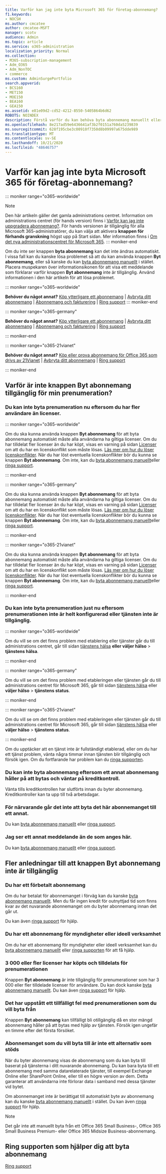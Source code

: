 ```yaml
---
title: Varför kan jag inte byta Microsoft 365 för företag-abonnemang?
f1.keywords:
- NOCSH
ms.author: cmcatee
author: cmcatee-MSFT
manager: scotv
audience: Admin
ms.topic: article
ms.service: o365-administration
localization_priority: Normal
ms.collection:
- M365-subscription-management
- Adm_O365
- Adm_NonTOC
- commerce
ms.custom: AdminSurgePortfolio
search.appverid:
- BCS160
- MET150
- MOE150
- BEA160
- GEA150
ms.assetid: e81e09d2-cd52-4212-8550-5405864b6d62
ROBOTS: NOINDEX
description: Förstå varför du kan behöva byta abonnemang manuellt eller kontakta supporten.
ms.openlocfilehash: 8e217ad59e6436641af3b2f0151a760da5239839
ms.sourcegitcommit: 628f195cbe3c00910f7350d8b09997a675dde989
ms.translationtype: MT
ms.contentlocale: sv-SE
ms.lasthandoff: 10/21/2020
ms.locfileid: "48646757"
---
```

# <a name="why-cant-i-switch-microsoft-365-for-business-plans"></a>Varför kan jag inte byta Microsoft 365 för företag-abonnemang?

::: moniker range="o365-worldwide"
> [!NOTE]
> Den här artikeln gäller det gamla administrations centret. Information om administrations centret (för hands version) finns i [Varför kan jag inte uppgradera abonnemang?](upgrade-to-different-plan.md#why-cant-i-upgrade-plans). För hands versionen är tillgänglig för alla Microsoft 365-administratörer, du kan välja att aktivera **knappen för förhands granskning** högst upp på Start sidan. Mer information finns i [Om det nya administrationscentret för Microsoft 365](../../admin/microsoft-365-admin-center-preview.md).
::: moniker-end

Om du inte ser knappen **byta abonnemang** kan det inte ändras automatiskt. I vissa fall kan du kanske lösa problemet så att du kan använda knappen **Byt abonnemang**, eller så kanske du kan [byta abonnemang manuellt](switch-plans-manually.md) i stället. Placera muspekaren över informationsikonen för att visa ett meddelande som förklarar varför knappen **Byt abonnemang** inte är tillgänglig. Använd informationen i den här artikeln för att lösa problemet.
  
::: moniker range="o365-worldwide"

 **Behöver du något annat?** [Köp ytterligare ett abonnemang](../buy-another-subscription.md)  |  [Avbryta ditt abonnemang](cancel-your-subscription.md)  |  [Abonnemang och fakturering](../index.yml)  |  [Ring support](../../admin/contact-support-for-business-products.md)
::: moniker-end

::: moniker range="o365-germany"

 **Behöver du något annat?** [Köp ytterligare ett abonnemang](../buy-another-subscription.md)  |  [Avbryta ditt abonnemang](cancel-your-subscription.md)  |  [Abonnemang och fakturering](../index.yml)  |  [Ring support](../../admin/contact-support-for-business-products.md)

::: moniker-end

::: moniker range="o365-21vianet"

 **Behöver du något annat?** [Köp eller prova abonnemang för Office 365 som drivs av 21Vianet](../../admin/services-in-china/buy-or-try-subscriptions.md)  |  [Avbryta ditt abonnemang](cancel-your-subscription.md)  |  [Ring support](../../admin/contact-support-for-business-products.md)

::: moniker-end

## <a name="why-isnt-the-switch-plans-button-available-for-my-subscription"></a>Varför är inte knappen Byt abonnemang tillgänglig för min prenumeration?

### <a name="you-cant-switch-subscriptions-now-because-you-have-more-users-than-licenses"></a>Du kan inte byta prenumeration nu eftersom du har fler användare än licenser.

::: moniker range="o365-worldwide"

Om du ska kunna använda knappen **Byt abonnemang** för att byta abonnemang automatiskt måste alla användarna ha giltiga licenser. Om du har tilldelat fler licenser än du har köpt, visas en varning på sidan <a href="https://go.microsoft.com/fwlink/p/?linkid=842264" target="_blank">Licenser</a> om att du har en licenskonflikt som måste lösas. [Läs mer om hur du löser licenskonflikter](../../admin/manage/resolve-license-conflicts.md). När du har löst eventuella licenskonflikter bör du kunna se knappen **Byt abonnemang**. Om inte, kan du [byta abonnemang manuellt](switch-plans-manually.md)eller [ringa support](../../admin/contact-support-for-business-products.md).

::: moniker-end

::: moniker range="o365-germany"

Om du ska kunna använda knappen **Byt abonnemang** för att byta abonnemang automatiskt måste alla användarna ha giltiga licenser. Om du har tilldelat fler licenser än du har köpt, visas en varning på sidan <a href="https://go.microsoft.com/fwlink/p/?linkid=848038" target="_blank">Licenser</a> om att du har en licenskonflikt som måste lösas. [Läs mer om hur du löser licenskonflikter](../../admin/manage/resolve-license-conflicts.md). När du har löst eventuella licenskonflikter bör du kunna se knappen **Byt abonnemang**. Om inte, kan du [byta abonnemang manuellt](switch-plans-manually.md)eller [ringa support](../../admin/contact-support-for-business-products.md).

::: moniker-end

::: moniker range="o365-21vianet"

Om du ska kunna använda knappen **Byt abonnemang** för att byta abonnemang automatiskt måste alla användarna ha giltiga licenser. Om du har tilldelat fler licenser än du har köpt, visas en varning på sidan <a href="https://go.microsoft.com/fwlink/p/?linkid=850625" target="_blank">Licenser</a> om att du har en licenskonflikt som måste lösas. [Läs mer om hur du löser licenskonflikter](../../admin/manage/resolve-license-conflicts.md). När du har löst eventuella licenskonflikter bör du kunna se knappen **Byt abonnemang**. Om inte, kan du [byta abonnemang manuellt](switch-plans-manually.md)eller [ringa support](../../admin/contact-support-for-business-products.md).

::: moniker-end

### <a name="you-cant-switch-subscriptions-right-now-because-this-subscription-isnt-fully-set-up-or-the-service-isnt-available"></a>Du kan inte byta prenumeration just nu eftersom prenumerationen inte är helt konfigurerad eller tjänsten inte är tillgänglig.


::: moniker range="o365-worldwide"

Om du vill se om det finns problem med etablering eller tjänster går du till administrations centret, går till sidan <a href="https://go.microsoft.com/fwlink/p/?linkid=842900" target="_blank">tjänstens hälsa</a> **eller väljer hälso** \> **tjänstens hälsa**.

::: moniker-end

::: moniker range="o365-germany"

Om du vill se om det finns problem med etableringen eller tjänsten går du till administrations centret för Microsoft 365, går till sidan <a href="https://go.microsoft.com/fwlink/p/?linkid=848042" target="_blank">tjänstens hälsa</a> eller **väljer hälso** \> **tjänstens status**.

::: moniker-end

::: moniker range="o365-21vianet"

Om du vill se om det finns problem med etableringen eller tjänsten går du till administrations centret för Microsoft 365, går till sidan <a href="https://go.microsoft.com/fwlink/p/?linkid=850629" target="_blank">tjänstens hälsa</a> eller **väljer hälso** \> **tjänstens status**.

::: moniker-end

Om du upptäcker att en tjänst inte är fullständigt etablerad, eller om du har ett tjänst problem, vänta några timmar innan tjänsten blir tillgänglig och försök igen. Om du fortfarande har problem kan du [ringa supporten](../../admin/contact-support-for-business-products.md).
  
### <a name="you-cant-switch-plans-because-another-plan-is-in-the-process-of-being-switched-and-is-pending-a-credit-check"></a>Du kan inte byta abonnemang eftersom ett annat abonnemang håller på att bytas och väntar på kreditkontroll.

Vänta tills kreditkontrollen har slutförts innan du byter abonnemang. Kreditkontroller kan ta upp till två arbetsdagar.
  
### <a name="currently-this-subscription-is-not-eligible-to-switch-plans"></a>För närvarande går det inte att byta det här abonnemanget till ett annat.

Du kan [byta abonnemang manuellt](switch-plans-manually.md) eller [ringa support](../../admin/contact-support-for-business-products.md).
  
### <a name="i-see-a-different-message-than-whats-listed-here"></a>Jag ser ett annat meddelande än de som anges här.

Du kan [byta abonnemang manuellt](switch-plans-manually.md) eller [ringa support](../../admin/contact-support-for-business-products.md).
  
## <a name="additional-reasons-the-switch-plans-button-is-unavailable"></a>Fler anledningar till att knappen Byt abonnemang inte är tillgänglig

### <a name="you-have-a-prepaid-plan"></a>Du har ett förbetalt abonnemang

Om du har betalat för abonnemanget i förväg kan du kanske [byta abonnemang manuellt](switch-plans-manually.md). Men du får ingen kredit för outnyttjad tid som finns kvar av det nuvarande abonnemanget om du byter abonnemang innan det går ut.
  
Du kan även [ringa support](../../admin/contact-support-for-business-products.md) för hjälp.
  
### <a name="you-have-a-government-or-non-profit-plan"></a>Du har ett abonnemang för myndigheter eller ideell verksamhet

Om du har ett abonnemang för myndigheter eller ideell verksamhet kan du [byta abonnemang manuellt](switch-plans-manually.md) eller [ringa supporten](../../admin/contact-support-for-business-products.md) för att få hjälp.
  
### <a name="3000-or-more-licenses-have-been-purchased-and-assigned-for-the-subscription"></a>3 000 eller fler licenser har köpts och tilldelats för prenumerationen

Knappen **Byt abonnemang** är inte tillgänglig för prenumerationer som har 3 000 eller fler tilldelade licenser för användare. Du kan dock kanske [byta abonnemang manuellt](switch-plans-manually.md). Du kan även [ringa support](../../admin/contact-support-for-business-products.md) för hjälp.
  
### <a name="the-subscription-that-you-want-to-switch-from-has-a-temporary-issue"></a>Det har uppstått ett tillfälligt fel med prenumerationen som du vill byta från

Knappen **Byt abonnemang** kan tillfälligt bli otillgänglig då en stor mängd abonnemang håller på att bytas med hjälp av tjänsten. Försök igen ungefär en timme efter det första försöket.
  
### <a name="the-plan-that-you-want-to-switch-to-isnt-a-supported-option"></a>Abonnemanget som du vill byta till är inte ett alternativ som stöds

När du byter abonnemang visas de abonnemang som du kan byta till baserat på tjänsterna i ditt nuvarande abonnemang. Du kan bara byta till ett abonnemang med samma datarelaterade tjänster, till exempel Exchange Online eller SharePoint Online, eller till en högre version av dem. Detta garanterar att användarna inte förlorar data i samband med dessa tjänster vid bytet.
  
Om abonnemanget inte är berättigat till automatiskt byte av abonnemang kan du kanske [byta abonnemang manuellt](switch-plans-manually.md) i stället. Du kan även [ringa support](../../admin/contact-support-for-business-products.md) för hjälp.
  
> [!NOTE]
> Det går inte att manuellt byta från ett Office 365 Small Business-, Office 365 Small Business Premium- eller Office 365 Midsize Business-abonnemang.
  
## <a name="call-support-to-help-you-switch-plans"></a>Ring supporten som hjälper dig att byta abonnemang

[Ring support](../../admin/contact-support-for-business-products.md)